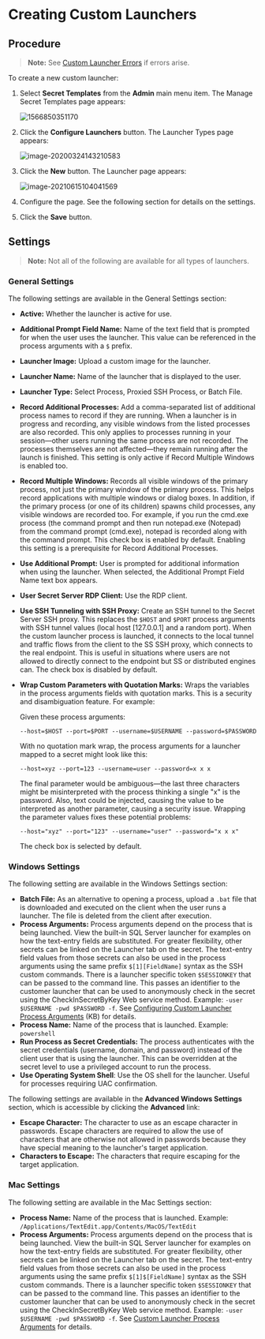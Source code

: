 [title]: # (Creating Custom Launchers)
[tags]: # (Launcher)
[priority]: # (1000)

# Creating Custom Launchers

## Procedure

> **Note:** See [Custom Launcher Errors](../custom-launcher-errors/index.md) if errors arise.

To create a new custom launcher:

1. Select **Secret Templates** from the **Admin** main menu item. The Manage Secret Templates page appears:

   ![1566850351170](images/1566850351170.png)

1. Click the **Configure Launchers** button. The Launcher Types page appears:

   ![image-20200324143210583](images/image-20200324143210583.png)

1. Click the **New** button.  The Launcher page appears:

   ![image-20210615104041569](images/image-20210615104041569.png)

1. Configure the page. See the following section for details on the settings.

1. Click the **Save** button.

## Settings

> **Note:** Not all of the following are available for all types of launchers.

### General Settings

The following settings are available in the General Settings section:

- **Active:** Whether the launcher is active for use.

- **Additional Prompt Field Name:** Name of the text field that is prompted for when the user uses the launcher. This value can be referenced in the process arguments with a `$` prefix.

- **Launcher Image:** Upload a custom image for the launcher.

- **Launcher Name:** Name of the launcher that is displayed to the user.

- **Launcher Type:** Select Process, Proxied SSH Process, or Batch File.

- **Record Additional Processes:** Add a comma-separated list of additional process names to record if they are running. When a launcher is in progress and recording, any visible windows from the listed processes are also recorded. This only applies to processes running in your session—other users running the same process are not recorded. The processes themselves are not affected—they remain running after the launch is finished. This setting is only active if Record Multiple Windows is enabled too.

- **Record Multiple Windows:** Records all visible windows of the primary process, not just the primary window of the primary process. This helps record applications with multiple windows or dialog boxes. In addition, if the primary process (or one of its children) spawns child processes, any visible windows are recorded too. For example, if you run the cmd.exe process (the command prompt and then run notepad.exe (Notepad) from the command prompt (cmd.exe), notepad is recorded along with the command prompt. This check box is enabled by default. Enabling this setting is a prerequisite for Record Additional Processes.

- **Use Additional Prompt:** User is prompted for additional information when using the launcher. When selected, the Additional Prompt Field Name text box appears.

- **User Secret Server RDP Client:** Use the RDP client.

- **Use SSH Tunneling with SSH Proxy:** Create an SSH tunnel to the Secret Server SSH proxy. This replaces the `$HOST` and `$PORT` process arguments with SSH tunnel values (local host [127.0.0.1] and a random port). When the custom launcher process is launched, it connects to the local tunnel and traffic flows from the client to the SS SSH proxy, which connects to the real endpoint. This is useful in situations where users are not allowed to directly connect to the endpoint but SS or distributed engines can. The check box is disabled by default.

- **Wrap Custom Parameters with Quotation Marks:** Wraps the variables in the process arguments fields with quotation marks. This is a security and disambiguation feature.  For example:

  Given these process arguments:

  `--host=$HOST --port=$PORT --username=$USERNAME --password=$PASSWORD`

  With no quotation mark wrap, the process arguments for a launcher mapped to a secret might look like this:

  `--host=xyz --port=123 --username=user --password=x x x`

  The final parameter would be ambiguous—the last three characters might be misinterpreted with the process thinking a single "x" is the password. Also, text could be injected, causing the value to be interpreted as another parameter, causing a security issue. Wrapping the parameter values fixes these potential problems:

  `--host="xyz" --port="123" --username="user" --password="x x x"`

  The check box is selected by default.

### Windows Settings

The following setting are available in the Windows Settings section:

- **Batch File:** As an alternative to opening a process, upload a `.bat` file that is downloaded and executed on the client when the user runs a launcher. The file is deleted from the client after execution.
- **Process Arguments:** Process arguments depend on the process that is being launched. View the built-in SQL Server launcher for examples on how the text-entry fields are substituted. For greater flexibility, other secrets can be linked on the Launcher tab on the secret. The text-entry field values from those secrets can also be used in the process arguments using the same prefix `$[1][FieldName]` syntax as the SSH custom commands. There is a launcher specific token `$SESSIONKEY` that can be passed to the command line. This passes an identifier to the customer launcher that can be used to anonymously check in the secret using the CheckInSecretByKey Web service method. Example: `-user $USERNAME -pwd $PASSWORD -f`. See [Configuring Custom Launcher Process Arguments](https://thycotic.force.com/support/s/article/Configuring-Custom-Launcher-Process-Arguments) (KB) for details.
- **Process Name:** Name of the process that is launched. Example: `powershell`
- **Run Process as Secret Credentials:** The process authenticates with the secret credentials (username, domain, and password) instead of the client user that is using the launcher. This can be overridden at the secret level to use a privileged account to run the process.
- **Use Operating System Shell**: Use the OS shell for the launcher. Useful for processes requiring UAC confirmation.

The following settings are available in the **Advanced Windows Settings** section, which is accessible by clicking the **Advanced** link:

- **Escape Character:** The character to use as an escape character in passwords. Escape characters are required to allow the use of characters that are otherwise not allowed in passwords because they have special meaning to the launcher's target application.
- **Characters to Escape:** The characters that require escaping for the target application.

### Mac Settings

The following setting are available in the Mac Settings section:

- **Process Name:** Name of the process that is launched. Example: `/Applications/TextEdit.app/Contents/MacOS/TextEdit`
- **Process Arguments:** Process arguments depend on the process that is being launched. View the built-in SQL Server launcher for examples on how the text-entry fields are substituted. For greater flexibility, other secrets can be linked on the Launcher tab on the secret. The text-entry field values from those secrets can also be used in the process arguments using the same prefix `$[1]$[FieldName]` syntax as the SSH custom commands. There is a launcher specific token `$SESSIONKEY` that can be passed to the command line. This passes an identifier to the customer launcher that can be used to anonymously check in the secret using the CheckInSecretByKey Web service method. Example: `-user $USERNAME -pwd $PASSWORD -f`. See [Custom Launcher Process Arguments](../../custom-launchers/custom-launcher-process-arguments/index.md) for details.
